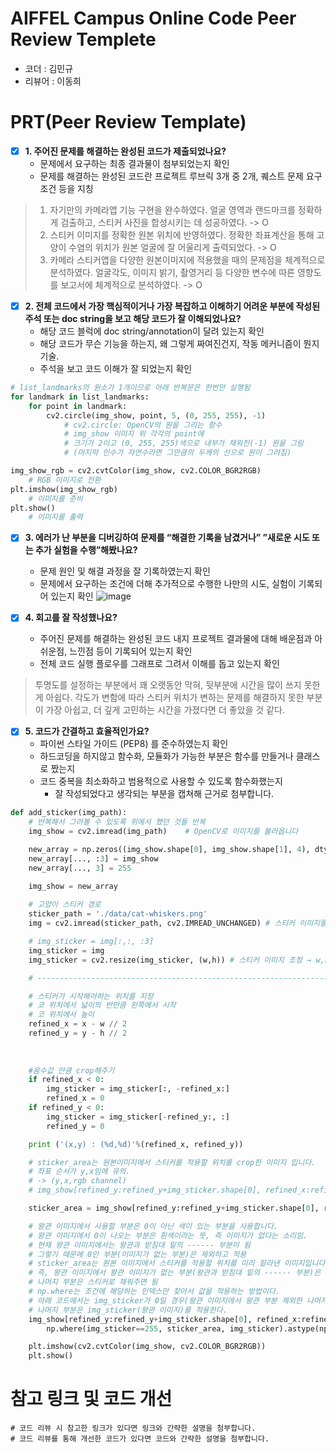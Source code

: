 # AIFFEL Campus Online Code Peer Review Templete
- 코더 : 김민규
- 리뷰어 : 이동희


# PRT(Peer Review Template)
- [x]  **1. 주어진 문제를 해결하는 완성된 코드가 제출되었나요?**
    - 문제에서 요구하는 최종 결과물이 첨부되었는지 확인
    - 문제를 해결하는 완성된 코드란 프로젝트 루브릭 3개 중 2개, 
    퀘스트 문제 요구조건 등을 지칭
> 1. 자기만의 카메라앱 기능 구현을 완수하였다.	얼굴 영역과 랜드마크를 정확하게 검출하고, 스티커 사진을 합성시키는 데 성공하였다. -> O
> 2. 스티커 이미지를 정확한 원본 위치에 반영하였다.	정확한 좌표계산을 통해 고양이 수염의 위치가 원본 얼굴에 잘 어울리게 출력되었다. -> O
> 3. 카메라 스티커앱을 다양한 원본이미지에 적용했을 때의 문제점을 체계적으로 분석하였다.	얼굴각도, 이미지 밝기, 촬영거리 등 다양한 변수에 따른 영향도를 보고서에 체계적으로 분석하였다. -> O
    
- [x]  **2. 전체 코드에서 가장 핵심적이거나 가장 복잡하고 이해하기 어려운 부분에 작성된 
주석 또는 doc string을 보고 해당 코드가 잘 이해되었나요?**
    - 해당 코드 블럭에 doc string/annotation이 달려 있는지 확인
    - 해당 코드가 무슨 기능을 하는지, 왜 그렇게 짜여진건지, 작동 메커니즘이 뭔지 기술.
    - 주석을 보고 코드 이해가 잘 되었는지 확인
```python
# list_landmarks의 원소가 1개이므로 아래 반복문은 한번만 실행됨
for landmark in list_landmarks:
    for point in landmark:
        cv2.circle(img_show, point, 5, (0, 255, 255), -1)
            # cv2.circle: OpenCV의 원을 그리는 함수
            # img_show 이미지 위 각각의 point에
            # 크기가 2이고 (0, 255, 255)색으로 내부가 채워진(-1) 원을 그림
            # (마지막 인수가 자연수라면 그만큼의 두께의 선으로 원이 그려짐)

img_show_rgb = cv2.cvtColor(img_show, cv2.COLOR_BGR2RGB)
    # RGB 이미지로 전환
plt.imshow(img_show_rgb)
    # 이미지를 준비
plt.show()
    # 이미지를 출력
```
        
- [x]  **3. 에러가 난 부분을 디버깅하여 문제를 “해결한 기록을 남겼거나” 
”새로운 시도 또는 추가 실험을 수행”해봤나요?**
    - 문제 원인 및 해결 과정을 잘 기록하였는지 확인
    - 문제에서 요구하는 조건에 더해 추가적으로 수행한 나만의 시도, 
    실험이 기록되어 있는지 확인
![image](https://github.com/mkk4726/Exploartion/blob/main/EX_3/Screenshot%202023-10-04%20at%2012.28.10%20PM.png)
        
- [x]  **4. 회고를 잘 작성했나요?**
    - 주어진 문제를 해결하는 완성된 코드 내지 프로젝트 결과물에 대해
    배운점과 아쉬운점, 느낀점 등이 기록되어 있는지 확인
    - 전체 코드 실행 플로우를 그래프로 그려서 이해를 돕고 있는지 확인
> 투명도를 설정하는 부분에서 꽤 오랫동안 막혀, 뒷부분에 시간을 많이 쓰지 못한게 아쉽다.
각도가 변함에 따라 스티커 위치가 변하는 문제를 해결하지 못한 부분이 가장 아쉽고, 더 깊게 고민하는 시간을 가졌다면 더 좋았을 것 같다.
        
- [x]  **5. 코드가 간결하고 효율적인가요?**
    - 파이썬 스타일 가이드 (PEP8) 를 준수하였는지 확인
    - 하드코딩을 하지않고 함수화, 모듈화가 가능한 부분은 함수를 만들거나 클래스로 짰는지
    - 코드 중복을 최소화하고 범용적으로 사용할 수 있도록 함수화했는지
        - 잘 작성되었다고 생각되는 부분을 캡쳐해 근거로 첨부합니다.
```python
def add_sticker(img_path):
    # 반복해서 그려볼 수 있도록 위에서 했던 것들 반복
    img_show = cv2.imread(img_path)    # OpenCV로 이미지를 불러옵니다

    new_array = np.zeros((img_show.shape[0], img_show.shape[1], 4), dtype=np.uint8)
    new_array[..., :3] = img_show
    new_array[..., 3] = 255

    img_show = new_array
    
    # 고양이 스티커 경로
    sticker_path = './data/cat-whiskers.png'
    img = cv2.imread(sticker_path, cv2.IMREAD_UNCHANGED) # 스티커 이미지를 불러옵니다 // cv2.imread(이미지 경로) → image객체 행렬을 반환

    # img_sticker = img[:,:, :3]
    img_sticker = img
    img_sticker = cv2.resize(img_sticker, (w,h)) # 스티커 이미지 조정 → w,h는 얼굴 영역의 가로를 차지하는 픽셀의 수(187) // cv2.resize(image객체 행렬, (가로 길이, 세로 길이))

    # -----------------------------------------------------------------------------------------------

    # 스티커가 시작해야하는 위치를 지정
    # 코 위치에서 넓이의 반만큼 왼쪽에서 시작
    # 코 위치에서 높이
    refined_x = x - w // 2 
    refined_y = y - h // 2
    
    
    
    #음수값 만큼 crop해주기
    if refined_x < 0: 
        img_sticker = img_sticker[:, -refined_x:]
        refined_x = 0
    if refined_y < 0:
        img_sticker = img_sticker[-refined_y:, :]
        refined_y = 0

    print ('(x,y) : (%d,%d)'%(refined_x, refined_y))

    # sticker_area는 원본이미지에서 스티커를 적용할 위치를 crop한 이미지 입니다.
    # 좌표 순서가 y,x임에 유의. 
    # -> (y,x,rgb channel)
    # img_show[refined_y:refined_y+img_sticker.shape[0], refined_x:refined_x+img_sticker.shape[1]]

    sticker_area = img_show[refined_y:refined_y+img_sticker.shape[0], refined_x:refined_x+img_sticker.shape[1]]

    # 왕관 이미지에서 사용할 부분은 0이 아닌 색이 있는 부분을 사용합니다.
    # 왕관 이미지에서 0이 나오는 부분은 흰색이라는 뜻, 즉 이미지가 없다는 소리임.
    # 현재 왕관 이미지에서는 왕관과 받침대 밑의 ------ 부분이 됨
    # 그렇기 때문에 0인 부분(이미지가 없는 부분)은 제외하고 적용
    # sticker_area는 원본 이미지에서 스티커를 적용할 위치를 미리 잘라낸 이미지입니다.
    # 즉, 왕관 이미지에서 왕관 이미지가 없는 부분(왕관과 받침대 밑의 ------ 부분)은 원본 이미지에서 미리 잘라놓은 sticker_area(스티커 적용할 부분 만큼 원본 이미지에서 자른 이미지)를 적용하고,
    # 나머지 부분은 스티커로 채워주면 됨
    # np.where는 조건에 해당하는 인덱스만 찾아서 값을 적용하는 방법이다.
    # 아래 코드에서는 img_sticker가 0일 경우(왕관 이미지에서 왕관 부분 제외한 나머지 이미지)에는 sticker_area(원본 이미지에서 스티커를 적용할 위치를 미리 잘라낸 이미지)를 적용하고,
    # 나머지 부분은 img_sticker(왕관 이미지)를 적용한다.
    img_show[refined_y:refined_y+img_sticker.shape[0], refined_x:refined_x+img_sticker.shape[1]] = \
        np.where(img_sticker==255, sticker_area, img_sticker).astype(np.uint8)

    plt.imshow(cv2.cvtColor(img_show, cv2.COLOR_BGR2RGB))
    plt.show()
```

# 참고 링크 및 코드 개선
```
# 코드 리뷰 시 참고한 링크가 있다면 링크와 간략한 설명을 첨부합니다.
# 코드 리뷰를 통해 개선한 코드가 있다면 코드와 간략한 설명을 첨부합니다.
```

